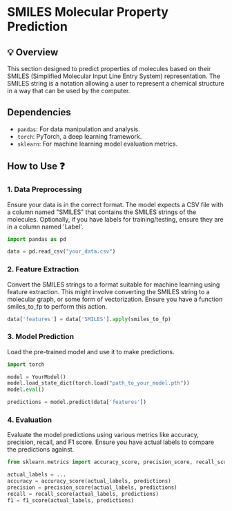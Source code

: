 # SMILES Molecular Property Prediction


## 💡 Overview

This section designed to predict properties of molecules based on their SMILES (Simplified Molecular Input Line Entry System) representation. The SMILES string is a notation allowing a user to represent a chemical structure in a way that can be used by the computer.

## Dependencies

- `pandas`: For data manipulation and analysis.
- `torch`: PyTorch, a deep learning framework.
- `sklearn`: For machine learning model evaluation metrics.

## How to Use ❓

### 1. Data Preprocessing 

Ensure your data is in the correct format. The model expects a CSV file with a column named "SMILES" that contains the SMILES strings of the molecules. Optionally, if you have labels for training/testing, ensure they are in a column named 'Label'.

```python
import pandas as pd

data = pd.read_csv("your_data.csv")
```
### 2. Feature Extraction
Convert the SMILES strings to a format suitable for machine learning using feature extraction. This might involve converting the SMILES string to a molecular graph, or some form of vectorization. Ensure you have a function smiles_to_fp to perform this action.

```python
data['features'] = data['SMILES'].apply(smiles_to_fp)
```
### 3. Model Prediction
Load the pre-trained model and use it to make predictions.

```python
import torch

model = YourModel()
model.load_state_dict(torch.load("path_to_your_model.pth"))
model.eval()

predictions = model.predict(data['features'])
```
### 4. Evaluation
Evaluate the model predictions using various metrics like accuracy, precision, recall, and F1 score. Ensure you have actual labels to compare the predictions against.

```python
from sklearn.metrics import accuracy_score, precision_score, recall_score, f1_score

actual_labels = ...
accuracy = accuracy_score(actual_labels, predictions)
precision = precision_score(actual_labels, predictions)
recall = recall_score(actual_labels, predictions)
f1 = f1_score(actual_labels, predictions)
```
